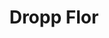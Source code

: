 ---
title: Dropp Flor
date: 
draft: false

# descripcion
description : Gota con flor

materials: Plata 925

color: Cristal

dimensions: 2,9cm (largo)

code: 01-10-0066

type: "Aros"

categories: []

# Images
# first image will be shown in the product page
images:
  # - image: "images/path_to_image"
  # La ubicacion de las imagenes es imagenes/Aros/Aros.Cristal Swarovski/01-10-0066-dropp-flor
  - image: "./images/aros/cristal_swarovski/01-10-0066-gota-con-flor_a.JPG"
  - image: "./images/aros/cristal_swarovski/01-10-0066-gota-con-flor_b.JPG"
---